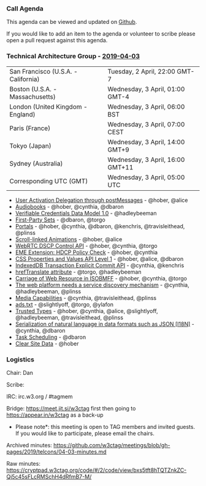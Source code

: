 ### Call Agenda

This agenda can be viewed and updated on [Github](https://github.com/w3ctag/meetings/blob/gh-pages/2019/telcons/04-03-agenda.md).

If you would like to add an item to the agenda or volunteer to scribe please open a pull request against this agenda.

### Technical Architecture Group - [2019-04-03](https://www.timeanddate.com/worldclock/converter.html?iso=20190403T050000&p1=224&p2=43&p3=136&p4=195&p5=248&p6=240)

<table>
<tr><td> San Francisco (U.S.A. - California) <td> Tuesday, 2 April, 22:00 GMT-7</td></tr>
<tr><td> Boston (U.S.A. - Massachusetts) <td> Wednesday, 3 April, 01:00 GMT-4</td></tr>
<tr><td> London (United Kingdom - England) <td> Wednesday, 3 April, 06:00 BST</td></tr>
<tr><td> Paris (France) <td> Wednesday, 3 April, 07:00 CEST</td></tr>
<tr><td> Tokyo (Japan) <td> Wednesday, 3 April, 14:00 GMT+9</td></tr>
<tr><td> Sydney (Australia) <td> Wednesday, 3 April, 16:00 GMT+11</td></tr>
<tr><td> Corresponding UTC (GMT) <td> Wednesday, 3 April, 05:00 UTC</td></tr>
</table>

* [User Activation Delegation through postMessages](https://github.com/w3ctag/design-reviews/issues/347) - @hober, @alice
* [Audiobooks](https://github.com/w3ctag/design-reviews/issues/345) - @hober, @cynthia, @dbaron
* [Verifiable Credentials Data Model 1.0](https://github.com/w3ctag/design-reviews/issues/343) - @hadleybeeman
* [First-Party Sets](https://github.com/w3ctag/design-reviews/issues/342) - @dbaron, @torgo
* [Portals](https://github.com/w3ctag/design-reviews/issues/331) - @hober, @cynthia, @dbaron, @kenchris, @travisleithead, @plinss
* [Scroll-linked Animations](https://github.com/w3ctag/design-reviews/issues/330) - @hober, @alice
* [WebRTC DSCP Control API](https://github.com/w3ctag/design-reviews/issues/325) - @hober, @cynthia, @torgo
* [EME Extension: HDCP Policy Check](https://github.com/w3ctag/design-reviews/issues/323) - @hober, @cynthia
* [CSS Properties and Values API Level 1](https://github.com/w3ctag/design-reviews/issues/318) - @hober, @alice, @dbaron
* [IndexedDB Transaction Explicit Commit API](https://github.com/w3ctag/design-reviews/issues/316) - @cynthia, @kenchris
* [hrefTranslate attribute](https://github.com/w3ctag/design-reviews/issues/301) - @torgo, @hadleybeeman
* [Carriage of Web Resource in ISOBMFF](https://github.com/w3ctag/design-reviews/issues/285) - @hober, @cynthia, @torgo
* [The web platform needs a service discovery mechanism](https://github.com/w3ctag/design-reviews/issues/240) - @cynthia, @hadleybeeman, @plinss
* [Media Capabilities](https://github.com/w3ctag/design-reviews/issues/218) - @cynthia, @travisleithead, @plinss
* [ads.txt](https://github.com/w3ctag/design-reviews/issues/201) - @slightlyoff, @torgo, @ylafon
* [Trusted Types](https://github.com/w3ctag/design-reviews/issues/198) - @hober, @cynthia, @alice, @slightlyoff, @hadleybeeman, @travisleithead, @plinss
* [Serialization of natural language in data formats such as JSON [I18N]](https://github.com/w3ctag/design-reviews/issues/178) - @cynthia, @dbaron
* [Task Scheduling](https://github.com/w3ctag/design-reviews/issues/72) - @dbaron
* [Clear Site Data](https://github.com/w3ctag/design-reviews/issues/62) - @hober

### Logistics

Chair: Dan

Scribe:

IRC: irc.w3.org / #tagmem

Bridge: https://meet.jit.si/w3ctag first then going to https://appear.in/w3ctag as a back-up

* Please note*: this meeting is open to TAG members and invited guests. If you would like to participate, please email the chairs.

Archived minutes: https://github.com/w3ctag/meetings/blob/gh-pages/2019/telcons/04-03-minutes.md

Raw minutes: https://cryptpad.w3ctag.org/code/#/2/code/view/bxs5tft8hTQTZnkZC-Qj5c45sFLcRMSchH4dRfmB7-M/
